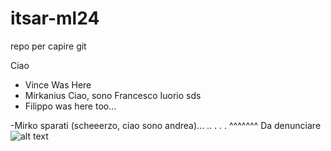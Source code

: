 # itsar-ml24
repo per capire git

Ciao

- Vince Was Here
- Mirkanius
Ciao, sono Francesco Iuorio sds
- Filippo was here too...







-Mirko sparati (scheeerzo, ciao sono andrea)... .. . . . 
                                    ^^^^^^^
                                Da denunciare
![alt text](https://media.tenor.com/wMkBoSvYIh0AAAAj/pog-poggers.gif)
